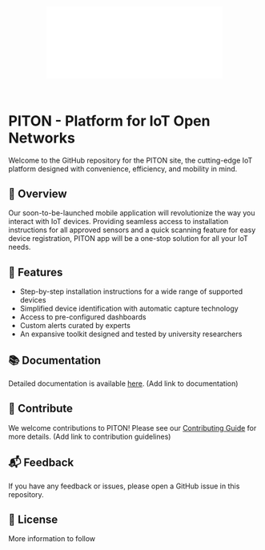 <div align="center">
  <img src="images/piton-white.svg" alt="PITON logo" width="350px" style="margin-top:30px; margin-bottom:25px;">
</div>

# PITON - Platform for IoT Open Networks

Welcome to the GitHub repository for the PITON site, the cutting-edge IoT platform designed with convenience, efficiency, and mobility in mind. 

## 🚀 Overview

Our soon-to-be-launched mobile application will revolutionize the way you interact with IoT devices. Providing seamless access to installation instructions for all approved sensors and a quick scanning feature for easy device registration, PITON app will be a one-stop solution for all your IoT needs.

## 🌟 Features

- Step-by-step installation instructions for a wide range of supported devices
- Simplified device identification with automatic capture technology
- Access to pre-configured dashboards
- Custom alerts curated by experts
- An expansive toolkit designed and tested by university researchers


## 📚 Documentation

Detailed documentation is available [here](#). (Add link to documentation)

## 🤝 Contribute

We welcome contributions to PITON! Please see our [Contributing Guide](#) for more details. (Add link to contribution guidelines)

## 📬 Feedback

If you have any feedback or issues, please open a GitHub issue in this repository.

## 📃 License

More information to follow
